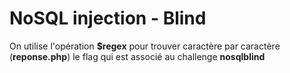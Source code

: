 # NoSQL injection - Blind

On utilise l'opération **$regex** pour 
trouver caractère par caractère (**reponse.php**) le flag
qui est associé au challenge **nosqlblind**